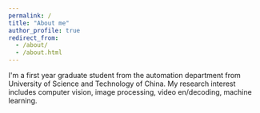 ```yaml
---
permalink: /
title: "About me"
author_profile: true
redirect_from: 
  - /about/
  - /about.html
---
```


I'm a first year graduate student from the automation department from University of Science and Technology of China. My research interest includes computer vision, image processing, video en/decoding, machine learning.
